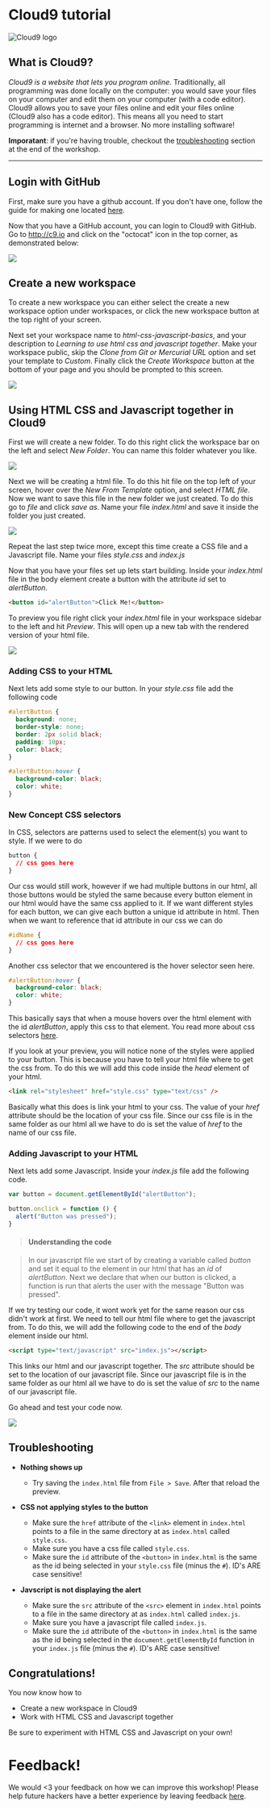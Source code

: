 # Cloud9 tutorial

![Cloud9 logo](img/cloud9.png)

## What is Cloud9?

*Cloud9 is a website that lets you program online*. Traditionally, all
 programming was done locally on the computer: you would save your files on your
 computer and edit them on your computer (with a code editor). Cloud9 allows you
 to save your files online and edit your files online (Cloud9 also has a code
 editor). This means all you need to start programming is internet and a
 browser. No more installing software!

__Imporatant__: if you're having trouble, checkout the
[troubleshooting](#troubleshooting) section at the end of the workshop.

-------------------------------------------------------------------------------

## Login with GitHub

First, make sure you have a github account. If you don't have one, follow the
guide for making one located
[here](https://github.com/hackedu/hackedu/tree/master/playbook/workshops/portfolio#creating-a-github-account).

Now that you have a GitHub account, you can login to Cloud9 with GitHub. Go to
http://c9.io and click on the "octocat" icon in the top corner, as demonstrated
below:

![](img/github-login.gif)

## Create a new workspace

To create a new workspace you can either select the create a new workspace
option under workspaces, or click the new workspace button at the top right of
your screen.

Next set your workspace name to *html-css-javascript-basics*, and your
description to *Learning to use html css and javascript together*. Make your
workspace public, skip the *Clone from Git or Mercurial URL* option and set your
template to *Custom*. Finally click the *Create Workspace* button at the bottom
of your page and you should be prompted to this screen.

![](img/open-screen.gif)

## Using HTML CSS and Javascript together in Cloud9

First we will create a new folder. To do this right click the workspace bar on
the left and select *New Folder*. You can name this folder whatever you like.

![](img/create-folder.gif)

Next we will be creating a html file. To do this hit file on the top left of
your screen, hover over the *New From Template* option, and select *HTML file*.
Now we want to save this file in the new folder we just created. To do this go
to *file* and click *save as*. Name your file *index.html* and save it inside
the folder you just created.

![](img/create-html.gif)

Repeat the last step twice more, except this time create a CSS file and a
Javascript file. Name your files *style.css* and *index.js*

Now that you have your files set up lets start building. Inside your
*index.html* file in the body element create a button with the attribute *id*
set to *alertButton*.

```html
<button id="alertButton">Click Me!</button>
```

To preview you file right click your *index.html* file in your workspace sidebar
to the left and hit *Preview*. This will open up a new tab with the rendered
version of your html file.

![](img/preview.gif)

### Adding CSS to your HTML

Next lets add some style to our button. In your *style.css* file add the
following code

```css
#alertButton {
  background: none;
  border-style: none;
  border: 2px solid black;
  padding: 10px;
  color: black;
}

#alertButton:hover {
  background-color: black;
  color: white;
}
```

### New Concept CSS selectors

In CSS, selectors are patterns used to select the element(s) you want to style.
If we were to do

```css
button {
  // css goes here
}
```

Our css would still work, however if we had multiple buttons in our html, all
those buttons would be styled the same because every button element in our html
would have the same css applied to it. If we want different styles for each
button, we can give each button a unique id attribute in html. Then when we want
to reference that id attribute in our css we can do

```css
#idName {
  // css goes here
}
```

Another css selector that we encountered is the hover selector seen here.

```css
#alertButton:hover {
  background-color: black;
  color: white;
}
```

This basically says that when a mouse hovers over the html element with the id
*alertButton*, apply this css to that element. You read more about css selectors
[here](http://www.w3schools.com/cssref/css_selectors.asp).

If you look at your preview, you will notice none of the styles were applied to
your button. This is because you have to tell your html file where to get the
css from. To do this we will add this code inside the *head* element of your
html.

```html
<link rel="stylesheet" href="style.css" type="text/css" />
```

Basically what this does is link your html to your css. The value of your *href*
attribute should be the location of your css file. Since our css file is in the
same folder as our html all we have to do is set the value of *href* to the name
of our css file.

### Adding Javascript to your HTML

Next lets add some Javascript. Inside your *index.js* file add the following
code.

```js
var button = document.getElementById("alertButton");

button.onclick = function () {
  alert("Button was pressed");
}
```

> #### Understanding the code

> In our javascript file we start of by creating a variable called *button* and
> set it equal to the element in our html that has an *id* of *alertButton*.
> Next we declare that when our button is clicked, a function is run that alerts
> the user with the message "Button was pressed".

If we try testing our code, it wont work yet for the same reason our css didn't
work at first. We need to tell our html file where to get the javascript from.
To do this, we will add the following code to the end of the *body* element
inside our html.

```html
<script type="text/javascript" src="index.js"></script>
```

This links our html and our javascript together. The *src* attribute should be
set to the location of our javascript file. Since our javascript file is in the
same folder as our html all we have to do is set the value of *src* to the name
of our javascript file.

Go ahead and test your code now.

![](img/test-code.gif)

## Troubleshooting

- __Nothing shows up__
  - Try saving the `index.html` file from `File > Save`. After that reload the
    preview.

- __CSS not applying styles to the button__
  - Make sure the `href` attribute of the `<link>` element in `index.html`
    points to a file in the same directory at as `index.html` called
    `style.css`.
  - Make sure you have a css file called `style.css`.
  - Make sure the `id` attribute of the `<button>` in `index.html` is the same
    as the id being selected in your `style.css` file (minus the `#`). ID's
    ARE case sensitive!

- __Javscript is not displaying the alert__
  - Make sure the `src` attribute of the `<src>` element in `index.html`
    points to a file in the same directory at as `index.html` called
    `index.js`.
  - Make sure you have a javascript file called `index.js`.
  - Make sure the `id` attribute of the `<button>` in `index.html` is the same
    as the id being selected in the `document.getElementById` function in your
    `index.js` file (minus the `#`). ID's ARE case sensitive!

## Congratulations!

You now know how to

- Create a new workspace in Cloud9
- Work with HTML CSS and Javascript together

Be sure to experiment with HTML CSS and Javascript on your own!

# Feedback!

We would <3 your feedback on how we can improve this workshop! Please help
future hackers have a better experience by leaving feedback
[here](https://docs.google.com/forms/d/1IxbiDtyP-UOx3hRGu3o2I-iVll95xQ6I_pW8JS3TZ2k/viewform?entry.1677546962=The+Cloud9+workshop).

